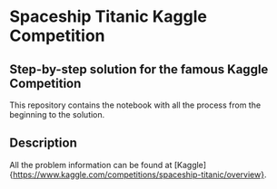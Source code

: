 # Spaceship Titanic Kaggle Competition

## Step-by-step solution for the famous Kaggle Competition

This repository contains the notebook with all the process from the beginning to the solution. 

## Description

All the problem information can be found at [Kaggle]{https://www.kaggle.com/competitions/spaceship-titanic/overview}.
